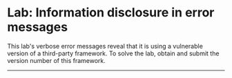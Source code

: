 # Lab: Information disclosure in error messages

This lab's verbose error messages reveal that it is using a vulnerable version of a third-party framework. To solve the lab, obtain and submit the version number of this framework.

---
